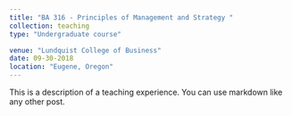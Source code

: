 ```yaml
---
title: "BA 316 - Principles of Management and Strategy "
collection: teaching
type: "Undergraduate course"

venue: "Lundquist College of Business"
date: 09-30-2018
location: "Eugene, Oregon"
---
```


This is a description of a teaching experience. You can use markdown like any other post.


